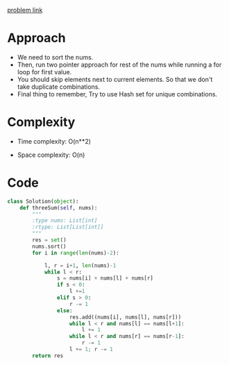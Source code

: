 [problem link](https://leetcode.com/problems/3sum/description/)

# Approach

- We need to sort the nums.
- Then, run two pointer approach for rest of the nums while running a for loop for first value.
- You should skip elements next to current elements. So that we don't take duplicate combinations.
- Final thing to remember, Try to use Hash set for unique combinations.

# Complexity

- Time complexity:
  O(n\*\*2)

- Space complexity:
  O(n)

# Code

```python []
class Solution(object):
    def threeSum(self, nums):
        """
        :type nums: List[int]
        :rtype: List[List[int]]
        """
        res = set()
        nums.sort()
        for i in range(len(nums)-2):

            l, r = i+1, len(nums)-1
            while l < r:
                s = nums[i] + nums[l] + nums[r]
                if s < 0:
                    l +=1
                elif s > 0:
                    r -= 1
                else:
                    res.add((nums[i], nums[l], nums[r]))
                    while l < r and nums[l] == nums[l+1]:
                        l += 1
                    while l < r and nums[r] == nums[r-1]:
                        r -= 1
                    l += 1; r -= 1
        return res

```

